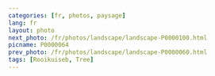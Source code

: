```yaml
---
categories: [fr, photos, paysage]
lang: fr
layout: photo
next_photo: /fr/photos/landscape/landscape-P0000100.html
picname: P0000064
prev_photo: /fr/photos/landscape/landscape-P0000060.html
tags: [Rooikuiseb, Tree]
---
```

